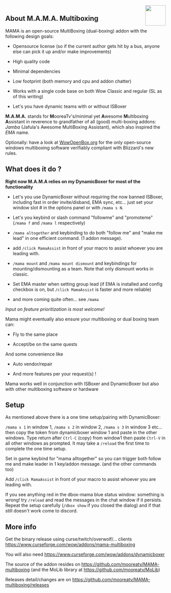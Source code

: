 <img src="https://raw.githubusercontent.com/mooreatv/Mama/master/Mama_icon.png" height=64 width=64 align=right>

## About M.A.M.A. Multiboxing

MAMA is an open-source MultiBoxing (dual-boxing) addon with the following design goals:

- Opensource license (so if the current author gets hit by a bus, anyone else can pick it up and/or make improvements)

- High quality code

- Minimal dependencies

- Low footprint (both memory and cpu and addon chatter)

- Works with a single code base on both Wow Classic and regular (SL as of this writing)

- Let's you have dynamic teams with or without ISBoxer

**M.A.M.A.** stands for **M**ooreaTv's/minimal yet **A**wesome **M**ultiboxing **A**ssistant in reverence to grandfather of all (good) multi-boxing addons: _Jamba_ (Jafula's Awesome MultiBoxing Assistant), which also inspired the _EMA_ name.

Optionally: have a look at [WowOpenBox.org](https://WowOpenBox.org/) for the only open-source windows multiboxing software verifiably compliant with Blizzard's new rules.

## What does it do ?

**Right now M.A.M.A relies on my DynamicBoxer for most of the functionality**

- Let's you use DynamicBoxer without requiring the now banned ISBoxer, including fast in order invite/disband, EMA sync, etc... just set your window slot # in the options panel or with `/mama s N`. 

- Let's you keybind or slash command "followme" and "promoteme" (`/mama f` and `/mama l` respectively)

- `/mama altogether` and keybinding to do both "follow me" and "make me lead" in one efficient command. (1 addon message).

- add `/click MamaAssist` in front of your macro to assist whoever you are leading with.

- `/mama mount` and `/mama mount dismount` and keybindings for mounting/dismounting as a team. Note that only dismount works in classic.

- Set EMA master when setting group lead (if EMA is installed and config checkbox is on, but `/click MamaAssist` is faster and more reliable)

- and more coming quite often... see `/mama`

_Input on feature prioritization is most welcome!_

Mama might eventually also ensure your multiboxing or dual boxing team can:

- Fly to the same place

- Accept/be on the same quests

And some convenience like

- Auto vendor/repair

- And more features per your request(s) !

Mama works well in conjunction with ISBoxer and DynamicBoxer but also with other multiboxing software or hardware

## Setup

As mentioned above there is a one time setup/pairing with DynamicBoxer: 

`/mama s 1` in window 1, `/mama s 2` in window 2, `/mama s 3` in window 3 etc... then copy the token from dynamicboxer window 1 and paste in the other windows. Type return after `Ctrl-C` (copy) from window1 then paste `Ctrl-V` in all other windows as prompted. It may take a `/reload` the first time to complete the one time setup.

Set in game keybind for "mama alltogether" so you can trigger both follow me and make leader in 1 key/addon message. (and the other commands too)

Add `/click MamaAssist` in front of your macro to assist whoever you are leading with.

If you see anything red in the dbox-mama blue status window: something is wrong! try `/reload` and read the messages in the chat window if it persists. Repeat the setup carefully (`/dbox show` if you closed the dialog) and if that still doesn't work come to discord.

## More info

Get the binary release using curse/twitch/overwolf/... clients
https://www.curseforge.com/wow/addons/mama-multiboxing

You will also need https://www.curseforge.com/wow/addons/dynamicboxer

The source of the addon resides on https://github.com/mooreatv/MAMA-multiboxing
(and the MoLib library at https://github.com/mooreatv/MoLib)

Releases detail/changes are on https://github.com/mooreatv/MAMA-multiboxing/releases
